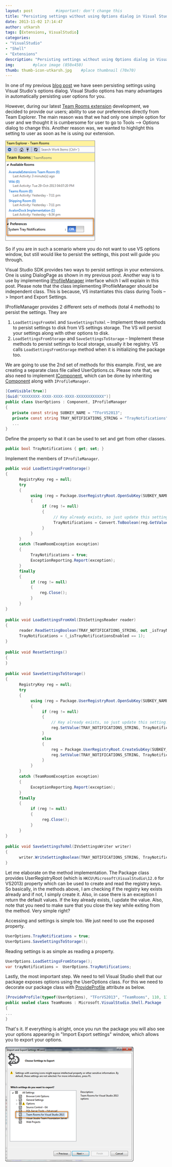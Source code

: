 ```yaml
---
layout: post          #important: don't change this
title: "Persisting settings without using Options dialog in Visual Studio"
date: 2013-11-02 17:14:47
author: utkarsh
tags: [Extensions, VisualStudio]
categories:
- "VisualStudio"
- "Shell"
- "Extensions"
description: "Persisting settings without using Options dialog in Visual Studio"
img:        #place image (850x450)
thumb: thumb-icon-utkarsh.jpg    #place thumbnail (70x70)
---
```

In one of my previous [blog post](http://geekswithblogs.net/onlyutkarsh/archive/2013/06/30/integration-of-options-window-in-visual-studio-extension-with-custom.aspx) we have seen persisting settings using Visual Studio's options dialog. Visual Studio options has many advantages in automatically persisting user options for you. 

However, during our latest [Team Rooms extension](http://visualstudiogallery.msdn.microsoft.com/c1bf5e4f-5436-465d-87da-09b2f15ff061) development, we decided to provide our users; ability to use our preferences directly from Team Explorer. The main reason was that we had only one simple option for user and we thought it is cumbersome for user to go to Tools –> Options dialog to change this. Another reason was, we wanted to highlight this setting to user as soon as he is using our extension.

![image](/images/screenshots/utkarsh//2013_11_02_persisting_settings_without_using_Image1.png "image")

So if you are in such a scenario where you do not want to use VS options window, but still would like to persist the settings, this post will guide you through.

Visual Studio SDK provides two ways to persist settings in your extensions. One is using DialogPage as shown in my previous post. Another way is to use by implementing [IProfileManager](http://msdn.microsoft.com/en-us/library/microsoft.visualstudio.shell.iprofilemanager.ASPX) interface which I will explain in this post. Please note that the class implementing IProfileManager should be independent class. This is because, VS instantiates this class during Tools –> Import and Export Settings.

IProfileManager provides 2 different sets of methods (total 4 methods) to persist the settings. They are

1.  `LoadSettingsFromXml` and `SaveSettingsToXml` – Implement these methods to persist settings to disk from VS settings storage. The VS will persist your settings along with other options to disk. 
2.  `LoadSettingsFromStorage` and `SaveSettingsToStorage` – Implement these methods to persist settings to local storage, usually it be registry. VS calls `LoadSettingsFromStorage` method when it is initializing the package too.   

We are going to use the 2nd set of methods for this example. First, we are creating a separate class file called UserOptions.cs. Please note that, we also need to implement [IComponent](http://msdn.microsoft.com/en-us/library/system.componentmodel.icomponent.ASPX), which can be done by inheriting [Component](http://msdn.microsoft.com/en-us/library/system.componentmodel.component.ASPX) along with `IProfileManager`. 

```cs
[ComVisible(true)]
[Guid("XXXXXXXX-XXXX-XXXX-XXXX-XXXXXXXXXXXX")]
public class UserOptions : Component, IProfileManager
{
   private const string SUBKEY_NAME = "TForVS2013";
   private const string TRAY_NOTIFICATIONS_STRING = "TrayNotifications";
   ...
}
```

Define the property so that it can be used to set and get from other classes.

```cs
public bool TrayNotifications { get; set; }
```

Implement the members of `IProfileManager`.

```cs
public void LoadSettingsFromStorage()
{
      RegistryKey reg = null;
      try
      {
           using (reg = Package.UserRegistryRoot.OpenSubKey(SUBKEY_NAME))
           {
                if (reg != null)
                {
                     // Key already exists, so just update this setting.
                     TrayNotifications = Convert.ToBoolean(reg.GetValue(TRAY_NOTIFICATIONS_STRING, true));
                }
           }
      }
      catch (TeamRoomException exception)
      {
           TrayNotifications = true;
           ExceptionReporting.Report(exception);
      }
      finally
      {
           if (reg != null)
           {
               reg.Close();
           }
      }
}

public void LoadSettingsFromXml(IVsSettingsReader reader)
{
      reader.ReadSettingBoolean(TRAY_NOTIFICATIONS_STRING, out _isTrayNotificationsEnabled);
      TrayNotifications = (_isTrayNotificationsEnabled == 1);
}

public void ResetSettings()
{
}

public void SaveSettingsToStorage()
{
      RegistryKey reg = null;
      try
      {
           using (reg = Package.UserRegistryRoot.OpenSubKey(SUBKEY_NAME, true))
           {
                if (reg != null)
                {
                    // Key already exists, so just update this setting.
                    reg.SetValue(TRAY_NOTIFICATIONS_STRING, TrayNotifications);
                }
                else
                {
                    reg = Package.UserRegistryRoot.CreateSubKey(SUBKEY_NAME);
                    reg.SetValue(TRAY_NOTIFICATIONS_STRING, TrayNotifications);
                }
           }
      }
      catch (TeamRoomException exception)
      {
           ExceptionReporting.Report(exception);
      }
      finally
      {
           if (reg != null)
           {
                reg.Close();
           }
      }
}

public void SaveSettingsToXml(IVsSettingsWriter writer)
{
      writer.WriteSettingBoolean(TRAY_NOTIFICATIONS_STRING, TrayNotifications ? 1 : 0);
}
```
Let me elaborate on the method implementation. The Package class provides UserRegistryRoot (which is `HKCU\Microsoft\VisualStudio\12.0` for VS2013) property which can be used to create and read the registry keys. So basically, in the methods above, I am checking if the registry key exists already and if not, I simply create it. Also, in case there is an exception I return the default values. If the key already exists, I update the value. Also, note that you need to make sure that you close the key while exiting from the method. Very simple right?

Accessing and settings is simple too. We just need to use the exposed property.

```cs
UserOptions.TrayNotifications = true;
UserOptions.SaveSettingsToStorage();
```

Reading settings is as simple as reading a property.

```cs
UserOptions.LoadSettingsFromStorage();
var trayNotifications =  UserOptions.TrayNotifications;
```

Lastly, the most important step. We need to tell Visual Studio shell that our package exposes options using the UserOptions class. For this we need to decorate our package class with [ProvideProfile](http://msdn.microsoft.com/en-us/library/microsoft.visualstudio.shell.provideprofileattribute.aspx) attribute as below.

```cs
[ProvideProfile(typeof(UserOptions), "TForVS2013", "TeamRooms", 110, 110, false, DescriptionResourceID = 401)]
public sealed class TeamRooms : Microsoft.VisualStudio.Shell.Package
{
...
}
```

That's it. If everything is alright, once you run the package you will also see your options appearing in "Import Export settings" window, which allows you to export your options.

![image](/images/screenshots/utkarsh//2013_11_02_persisting_settings_without_using_Image2.png "image")